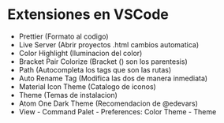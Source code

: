 # Extensiones en VSCode
* Prettier (Formato al codigo)
* Live Server (Abrir proyectos .html cambios automatica)
* Color Highlight (Iluminacion del color)
* Bracket Pair Colorize (Bracket () son los parentesis)
* Path (Autocompleta los tags que son las rutas)
* Auto Rename Tag (Modifica las dos de manera inmediata)
* Material Icon Theme (Catalogo de iconos)
* Theme (Temas de instalacion)
* Atom One Dark Theme (Recomendacion de @edevars)
* View - Command Palet - Preferences: Color Theme - Theme